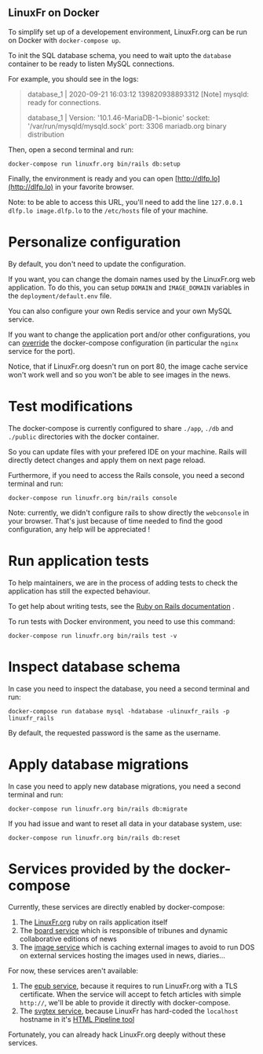 LinuxFr on Docker
-----------------

To simplify set up of a developement environment, LinuxFr.org can be
run on Docker with `docker-compose up`.

To init the SQL database schema, you need to wait upto the `database`
container to be ready to listen MySQL connections.

For example, you should see in the logs:

> database_1       | 2020-09-21 16:03:12 139820938893312 [Note] mysqld: ready for connections.
>
> database_1       | Version: '10.1.46-MariaDB-1\~bionic'  socket: '/var/run/mysqld/mysqld.sock'  port: 3306  mariadb.org binary distribution

Then, open a second terminal and run:

```
docker-compose run linuxfr.org bin/rails db:setup
```

Finally, the environment is ready and you can open [http://dlfp.lo](http://dlfp.lo)
in your favorite browser.

Note: to be able to access this URL, you'll need to add the line
`127.0.0.1 dlfp.lo image.dlfp.lo` to the `/etc/hosts` file of your
machine.

Personalize configuration
=========================

By default, you don't need to update the configuration.

If you want, you can change the domain names used by the LinuxFr.org
web application. To do this, you can setup `DOMAIN` and `IMAGE_DOMAIN`
variables in the `deployment/default.env` file.

You can also configure your own Redis service and your own MySQL
service.

If you want to change the application port and/or other configurations, you can
[override](https://docs.docker.com/compose/extends/)
the docker-compose configuration (in particular the `nginx` service for
the port).

Notice, that if LinuxFr.org doesn't run on port 80, the image cache
service won't work well and so you won't be able to see images in the news.

Test modifications
==================

The docker-compose is currently configured to share `./app`, `./db` and
`./public` directories with the docker container.

So you can update files with your prefered IDE on your machine. Rails
will directly detect changes and apply them on next page reload.

Furthermore, if you need to access the Rails console, you need a second
terminal and run:

`docker-compose run linuxfr.org bin/rails console`

Note: currently, we didn't configure rails to show directly the
`webconsole` in your browser. That's just because of time needed to
find the good configuration, any help will be appreciated !

Run application tests
=====================

To help maintainers, we are in the process of adding tests to check the
application has still the expected behaviour.

To get help about writing tests, see the 
[Ruby on Rails documentation](https://guides.rubyonrails.org/testing.html#the-rails-test-runner)
.

To run tests with Docker environment, you need to use this command:

`docker-compose run linuxfr.org bin/rails test -v`

Inspect database schema
=======================

In case you need to inspect the database, you need a second terminal
and run:

`docker-compose run database mysql -hdatabase -ulinuxfr_rails -p linuxfr_rails`

By default, the requested password is the same as the username.

Apply database migrations
=========================

In case you need to apply new database migrations, you need a second
terminal and run:

`docker-compose run linuxfr.org bin/rails db:migrate`

If you had issue and want to reset all data in your database system,
use:

`docker-compose run linuxfr.org bin/rails db:reset`

Services provided by the docker-compose
=======================================

Currently, these services are directly enabled by docker-compose:

1. The [LinuxFr.org](https://github.com/linuxfrorg/linuxfr.org)
ruby on rails application itself
2. The [board service](https://github.com/linuxfrorg/board-sse-linuxfr.org)
which is responsible of tribunes and dynamic collaborative editions
of news
3. The [image service](https://github.com/linuxfrorg/img-LinuxFr.org)
which is caching external images to avoid to
run DOS on external services hosting the images used in news, diaries...

For now, these services aren't available:

1. The [epub service](https://github.com/linuxfrorg/epub-LinuxFr.org),
because it requires to run 
LinuxFr.org with a TLS certificate. When the service will accept to
fetch articles with simple `http://`, we'll be able to provide it
directly with docker-compose.
2. The [svgtex service](https://github.com/linuxfrorg/svgtex), because LinuxFr
has hard-coded the `localhost`
hostname in it's [HTML Pipeline tool](https://github.com/linuxfrorg/html-pipeline-linuxfr/blob/linuxfr/lib/html/pipeline/linuxfr.rb#L8)

Fortunately, you can already hack LinuxFr.org deeply without these services.

